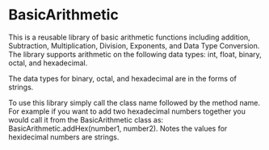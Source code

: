 # BasicArithmetic

This is a reusable library of basic arithmetic functions including addition, Subtraction, Multiplication, Division, Exponents, and Data Type Conversion. The library supports arithmetic on the following data types: int, float, binary, octal, and hexadecimal.

The data types for binary, octal, and hexadecimal are in the forms of strings.

To use this library simply call the class name followed by the method name. For example if you want to add two hexadecimal numbers together you would call it from the BasicArithmetic class as: BasicArithmetic.addHex(number1, number2). Notes the values for hexidecimal numbers are strings.


